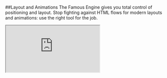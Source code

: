 ##Layout and Animations
The Famous Engine gives you total control of positioning and layout. Stop fighting against HTML flows for modern layouts and animations: use the right tool for the job.
<iframe src='https://staging.famous.org/examples/index.html?block=layout&detail=false&header=false' scrolling='no' class='code-block' allowtransparency='true'></iframe>